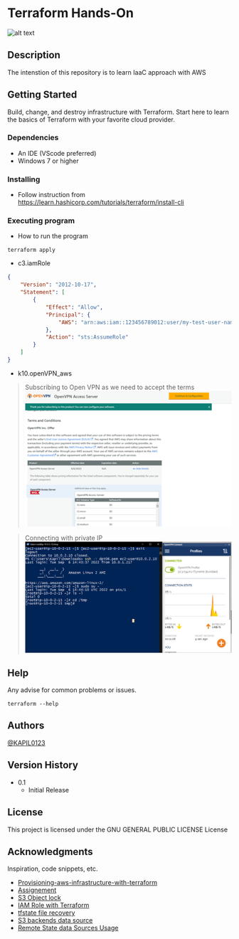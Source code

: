 # Terraform Hands-On
![alt text](https://upload.wikimedia.org/wikipedia/commons/thumb/0/04/Terraform_Logo.svg/2560px-Terraform_Logo.svg.png)

## Description

The intenstion of this repository is to learn IaaC approach with AWS

## Getting Started

Build, change, and destroy infrastructure with Terraform. Start here to learn the basics of Terraform with your favorite cloud provider.

### Dependencies

* An IDE (VScode preferred)
* Windows 7 or higher

### Installing

* Follow instruction from https://learn.hashicorp.com/tutorials/terraform/install-cli

### Executing program

* How to run the program
```
terraform apply
```
* c3.iamRole
```json
{
    "Version": "2012-10-17",
    "Statement": [
        {
            "Effect": "Allow",
            "Principal": {
                "AWS": "arn:aws:iam::123456789012:user/my-test-user-name"
            },
            "Action": "sts:AssumeRole"
        }
    ]
}

```
* k10.openVPN_aws
> Subscribing to Open VPN as we need to accept the terms
![subscribe Open VPN](https://github.com/Kapil987/terraform_prac/blob/main/k10.openVPN_aws/images/openVPN_sub1.PNG)

> Connecting with private IP
![private_ip_access](https://github.com/Kapil987/terraform_prac/blob/main/k10.openVPN_aws/images/access_private_ip.PNG)

## Help

Any advise for common problems or issues.
```
terraform --help
```

## Authors

[@KAPIL0123](https://twitter.com/KAPIL0123)

## Version History

* 0.1
    * Initial Release

## License

This project is licensed under the GNU GENERAL PUBLIC LICENSE License

## Acknowledgments

Inspiration, code snippets, etc.
* [Provisioning-aws-infrastructure-with-terraform](https://medium.com/avmconsulting-blog/provisioning-aws-infrastructure-with-terraform-6ab885fb3fcb)
* [Assignement](https://devopsrealtime.com/deploy-apache-web-server-using-terraform-iac/)
* [S3 Object lock](https://medium.com/petabytz/protecting-data-with-amazon-s3-object-lock-7b47931fea73)
* [IAM Role with Terraform](https://devopslearning.medium.com/aws-iam-ec2-instance-role-using-terraform-fa2b21488536)
* [tfstate file recovery](https://medium.com/@abtreece/recovering-terraform-state-69c9966db71e)
* [S3 backends data source](https://www.terraform.io/language/settings/backends/s3)
* [Remote State data Sources Usage](https://stackoverflow.com/questions/57131972/how-to-use-remote-state-data-sources-within-child-modules)